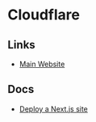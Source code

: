 # Cloudflare

<!--
https://github.com/mrbbot/miniflare
-->

## Links

- [Main Website](https://cloudflare.com/)

## Docs

- [Deploy a Next.js site](https://developers.cloudflare.com/pages/framework-guides/deploy-a-nextjs-site)
